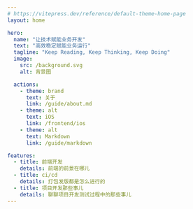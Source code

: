 ```yaml
---
# https://vitepress.dev/reference/default-theme-home-page
layout: home

hero:
  name: "让技术赋能业务开发"
  text: "高效稳定赋能业务运行"
  tagline: "Keep Reading, Keep Thinking, Keep Doing"
  image:
    src: /background.svg
    alt: 背景图

  actions:
    - theme: brand
      text: 关于
      link: /guide/about.md
    - theme: alt
      text: iOS
      link: /frontend/ios
    - theme: alt
      text: Markdown 
      link: /guide/markdown

features:
  - title: 前端开发
    details: 前端的前景在哪儿
  - title: ci/cd
    details: 打包发版都是怎么进行的
  - title: 项目开发那些事儿
    details: 聊聊项目开发测试过程中的那些事儿
---
```


